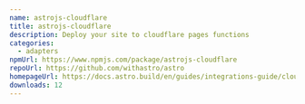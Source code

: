 ```yaml
---
name: astrojs-cloudflare
title: astrojs-cloudflare
description: Deploy your site to cloudflare pages functions
categories:
  - adapters
npmUrl: https://www.npmjs.com/package/astrojs-cloudflare
repoUrl: https://github.com/withastro/astro
homepageUrl: https://docs.astro.build/en/guides/integrations-guide/cloudflare/
downloads: 12
---
```

